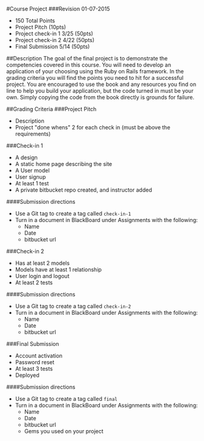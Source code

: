 #Course Project
###Revision 01-07-2015
* 150 Total Points
* Project Pitch (10pts)
* Project check-in 1 3/25 (50pts)
* Project check-in 2 4/22 (50pts)
* Final Submission 5/14 (50pts)

##Description
The goal of the final project is to demonstrate the competencies covered in this course.  You will need to develop an application of your choosing using the Ruby on Rails framework.  In the grading criteria you will find the points you need to hit for a successful project. You are encouraged to use the book and any resources you find on line to help you build your application, but the code turned in must be your own.  Simply copying the code from the book directly is grounds for failure.

##Grading Criteria
###Project Pitch
* Description
* Project "done whens" 2 for each check in (must be above the requirements)


###Check-in 1
* A design
* A static home page describing the site
* A User model
* User signup
* At least 1 test
* A private bitbucket repo created, and instructor added

####Submission directions
* Use a Git tag to create a tag called ```check-in-1```
* Turn in a document in BlackBoard under Assignments with the following:
  * Name
  * Date
  * bitbucket url

###Check-in 2
* Has at least 2 models
* Models have at least 1 relationship
* User login and logout
* At least 2 tests

####Submission directions
* Use a Git tag to create a tag called ```check-in-2```
* Turn in a document in BlackBoard under Assignments with the following:
  * Name
  * Date
  * bitbucket url

###Final Submission
* Account activation
* Password reset
* At least 3 tests
* Deployed

####Submission directions
* Use a Git tag to create a tag called ```final```
* Turn in a document in BlackBoard under Assignments with the following:
  * Name
  * Date
  * bitbucket url
  * Gems you used on your project
